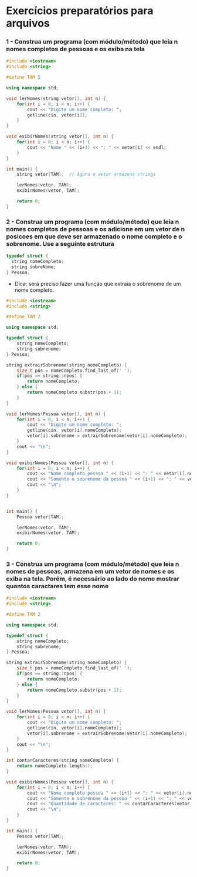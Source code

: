 # Exercícios preparatórios para arquivos

### 1 - Construa um programa (com módulo/método) que leia n nomes completos de pessoas e os exiba na tela
```cpp
#include <iostream>
#include <string>

#define TAM 5

using namespace std;

void lerNomes(string vetor[], int n) {
    for(int i = 0; i < n; i++) {
        cout << "Digite um nome completo: ";
        getline(cin, vetor[i]);
    }
}

void exibirNomes(string vetor[], int n) {
    for(int i = 0; i < n; i++) {
        cout << "Nome " << (i+1) << ": " << vetor[i] << endl;
    }
}

int main() {
    string vetor[TAM];  // Agora o vetor armazena strings

    lerNomes(vetor, TAM);
    exibirNomes(vetor, TAM);

    return 0;
}
```

### 2 - Construa um programa (com módulo/método) que leia n nomes completos de pessoas e os adicione em um vetor de n posicoes em que deve ser armazenado o nome completo e o sobrenome. Use a seguinte estrutura

```cpp
typedef struct {
  string nomeCompleto;
  string sobreNome;
} Pessoa;
```
* Dica: será preciso fazer uma função que extraia o sobrenome de um nome completo.
```cpp
#include <iostream>
#include <string>

#define TAM 2

using namespace std;

typedef struct {
    string nomeCompleto;
    string sobrenome;
} Pessoa;

string extrairSobrenome(string nomeCompleto) {
    size_t pos = nomeCompleto.find_last_of(' ');
    if(pos == string::npos) {
        return nomeCompleto;
    } else {
        return nomeCompleto.substr(pos + 1);
    }
}

void lerNomes(Pessoa vetor[], int n) {
    for(int i = 0; i < n; i++) {
        cout << "Digite um nome completo: ";
        getline(cin, vetor[i].nomeCompleto);
        vetor[i].sobrenome = extrairSobrenome(vetor[i].nomeCompleto);
    }
    cout << "\n";
}

void exibirNomes(Pessoa vetor[], int n) {
    for(int i = 0; i < n; i++) {
        cout << "Nome completo pessoa " << (i+1) << ": " << vetor[i].nomeCompleto << endl;
        cout << "Somente o sobrenome da pessoa " << (i+1) << ": " << vetor[i].sobrenome << endl;
        cout << "\n";
    }
}


int main() {
    Pessoa vetor[TAM];

    lerNomes(vetor, TAM);
    exibirNomes(vetor, TAM);

    return 0;
}
```

### 3 - Construa um programa (com módulo/método) que leia n nomes de pessoas, armazena em um vetor de nomes e os exiba na tela. Porém, é necessário ao lado do nome mostrar quantos caractares tem esse nome
```cpp
#include <iostream>
#include <string>

#define TAM 2

using namespace std;

typedef struct {
    string nomeCompleto;
    string sobrenome;
} Pessoa;

string extrairSobrenome(string nomeCompleto) {
    size_t pos = nomeCompleto.find_last_of(' ');
    if(pos == string::npos) {
        return nomeCompleto;
    } else {
        return nomeCompleto.substr(pos + 1);
    }
}

void lerNomes(Pessoa vetor[], int n) {
    for(int i = 0; i < n; i++) {
        cout << "Digite um nome completo: ";
        getline(cin, vetor[i].nomeCompleto);
        vetor[i].sobrenome = extrairSobrenome(vetor[i].nomeCompleto);
    }
    cout << "\n";
}

int contarCaracteres(string nomeCompleto) {
    return nomeCompleto.length();
}

void exibirNomes(Pessoa vetor[], int n) {
    for(int i = 0; i < n; i++) {
        cout << "Nome completo pessoa " << (i+1) << ": " << vetor[i].nomeCompleto << endl;
        cout << "Somente o sobrenome da pessoa " << (i+1) << ": " << vetor[i].sobrenome << endl;
        cout << "Quantidade de caracteres: " << contarCaracteres(vetor[i].nomeCompleto) << endl;
        cout << "\n";
    }
}

int main() {
    Pessoa vetor[TAM];

    lerNomes(vetor, TAM);
    exibirNomes(vetor, TAM);

    return 0;
}
```
